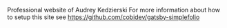 Professional website of Audrey Kedzierski
For more information about how to setup this site see https://github.com/cobidev/gatsby-simplefolio

